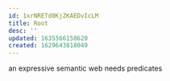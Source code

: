 ```yaml
---
id: 1xrNRETd0KjZKAEDvIcLM
title: Root
desc: ''
updated: 1635566158620
created: 1629643818049
---
```


an expressive semantic web needs predicates 